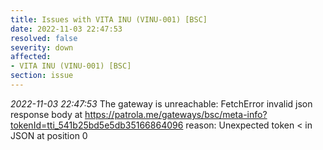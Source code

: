 ```yaml
---
title: Issues with VITA INU (VINU-001) [BSC]
date: 2022-11-03 22:47:53
resolved: false
severity: down
affected:
- VITA INU (VINU-001) [BSC]
section: issue
---
```


*2022-11-03 22:47:53* The gateway is unreachable: FetchError invalid json response body at https://patrola.me/gateways/bsc/meta-info?tokenId=tti_541b25bd5e5db35166864096 reason: Unexpected token < in JSON at position 0